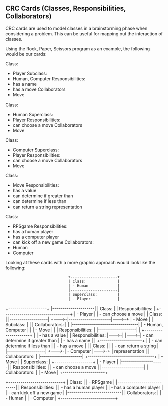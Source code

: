## CRC Cards (Classes, Responsibilities, Collaborators)

CRC cards are used to model classes in a brainstorming phase when considering a problem.
This can be useful for mapping out the interaction of classes.

Using the Rock, Paper, Scissors program as an example, the following would be our cards:

Class:
- Player
Subclass:
- Human, Computer
Responsibilities:
- has a name
- has a move
Collaborators
- Move

Class:
- Human
Superclass:
- Player
Responsibilities:
- can choose a move
Collaborators
- Move

Class:
- Computer
Superclass:
- Player
Responsibilities:
- can choose a move
Collaborators
- Move

Class:
- Move
Responsibilities:
- has a value
- can determine if greater than
- can determine if less than
- can return a string representation

Class:
- RPSgame
Responsibilities:
- has a human player
- has a computer player
- can kick off a new game
Collaborators:
- Human
- Computer

Looking at these cards with a more graphic approach would look like the following:




                                +---------------------+
                                | Class:              |
                                | - Human             |
                                |---------------------|
                                | Superclass:         |
                                | - Player            |
+-------------------+           |---------------------|
| Class:            |           | Responsibilities:   |           +---------------------------------+
| - Player          |           | - can choose a move |           | Class:                          |
|-------------------|     +--->-|---------------------|--->-+     | - Move                          |
| Subclass:         |     |     | Collaborators:      |     |     |---------------------------------|
| - Human, Computer |     |     | - Move              |     |     | Responsibilities:               |
|-------------------|     |     +---------------------+     |     | - has a value                   |
| Responsibilities: |--->-|                                 |--->-| - can determine if greater than |
| - has a name      |     |     +---------------------+     |     | - can determine if less than    |
| - has a move      |     |     | Class:              |     |     | - can return a string           |
|-------------------|     +--->-| - Computer          |--->-+     |   representation                |
| Collaborators:    |           |---------------------|           +---------------------------------+
| - Move            |           | Superclass:         |
+-------------------+           | - Player            |
                                |---------------------|
                                | Responsibilities:   |
                                | - can choose a move |
                                |---------------------|
                                | Collaborators:      |
                                | - Move              |
                                +---------------------+

+---------------------------+
| Class:                    |
| - RPSgame                 |
|---------------------------|
| Responsibilities:         |
| - has a human player      |
| - has a computer player   |
| - can kick off a new game |
|---------------------------|
| Collaborators:            |
| - Human                   |
| - Computer                |
+---------------------------+